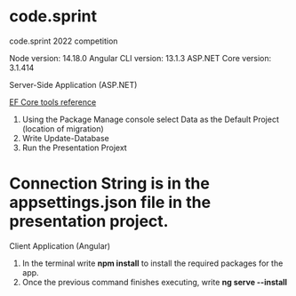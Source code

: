 # code.sprint
code.sprint 2022 competition

Node version: 14.18.0
Angular CLI version: 13.1.3
ASP.NET Core version: 3.1.414

Server-Side Application (ASP.NET)

<a href="https://docs.microsoft.com/en-us/ef/core/cli/powershell">EF Core tools reference</a>

1. Using the Package Manage console select Data as the Default Project (location of migration)
2. Write Update-Database
3. Run the Presentation Projext

# Connection String is in the appsettings.json file in the presentation project.

Client Application (Angular)

1. In the terminal write <strong>npm install</strong> to install the required packages for the app.
2. Once the previous command finishes executing, write <strong>ng serve --install</strong>


